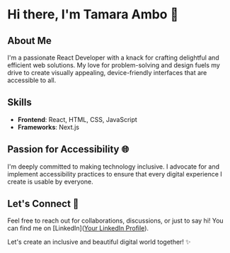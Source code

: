 # Hi there, I'm Tamara Ambo 👋

## About Me
I'm a passionate React Developer with a knack for crafting delightful and efficient web solutions. My love for problem-solving and design fuels my drive to create visually appealing, device-friendly interfaces that are accessible to all.

## Skills
- **Frontend**: React, HTML, CSS, JavaScript
- **Frameworks**: Next.js

## Passion for Accessibility 🌐
I'm deeply committed to making technology inclusive. I advocate for and implement accessibility practices to ensure that every digital experience I create is usable by everyone.

## Let's Connect 🤝
Feel free to reach out for collaborations, discussions, or just to say hi! You can find me on [LinkedIn]([Your LinkedIn Profile](https://www.linkedin.com/in/tamara-ambo-300b93188/)).

Let's create an inclusive and beautiful digital world together! ✨
